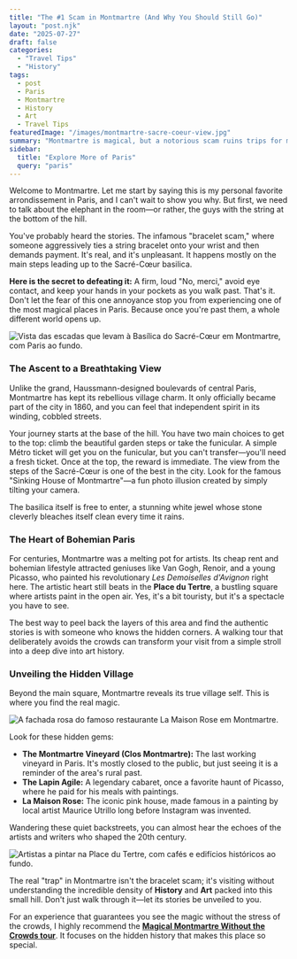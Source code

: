 ```yaml
---
title: "The #1 Scam in Montmartre (And Why You Should Still Go)"
layout: "post.njk"
date: "2025-07-27"
draft: false
categories:
  - "Travel Tips"
  - "History"
tags:
  - post
  - Paris
  - Montmartre
  - History
  - Art
  - Travel Tips
featuredImage: "/images/montmartre-sacre-coeur-view.jpg"
summary: "Montmartre is magical, but a notorious scam ruins trips for many. I'll show you exactly how to avoid it and unlock the true, bohemian soul of this historic Parisian village."
sidebar:
  title: "Explore More of Paris"
  query: "paris"
---
```


Welcome to Montmartre. Let me start by saying this is my personal favorite arrondissement in Paris, and I can't wait to show you why. But first, we need to talk about the elephant in the room—or rather, the guys with the string at the bottom of the hill.

You've probably heard the stories. The infamous "bracelet scam," where someone aggressively ties a string bracelet onto your wrist and then demands payment. It's real, and it's unpleasant. It happens mostly on the main steps leading up to the Sacré-Cœur basilica.

**Here is the secret to defeating it:** A firm, loud "No, merci," avoid eye contact, and keep your hands in your pockets as you walk past. That's it. Don't let the fear of this one annoyance stop you from experiencing one of the most magical places in Paris. Because once you're past them, a whole different world opens up.

![Vista das escadas que levam à Basílica do Sacré-Cœur em Montmartre, com Paris ao fundo.](/images/montmartre-sacre-coeur-steps.jpg)

### The Ascent to a Breathtaking View

Unlike the grand, Haussmann-designed boulevards of central Paris, Montmartre has kept its rebellious village charm. It only officially became part of the city in 1860, and you can feel that independent spirit in its winding, cobbled streets.

Your journey starts at the base of the hill. You have two main choices to get to the top: climb the beautiful garden steps or take the funicular. A simple Métro ticket will get you on the funicular, but you can't transfer—you'll need a fresh ticket. Once at the top, the reward is immediate. The view from the steps of the Sacré-Cœur is one of the best in the city. Look for the famous "Sinking House of Montmartre"—a fun photo illusion created by simply tilting your camera.

The basilica itself is free to enter, a stunning white jewel whose stone cleverly bleaches itself clean every time it rains.

### The Heart of Bohemian Paris

For centuries, Montmartre was a melting pot for artists. Its cheap rent and bohemian lifestyle attracted geniuses like Van Gogh, Renoir, and a young Picasso, who painted his revolutionary *Les Demoiselles d'Avignon* right here. The artistic heart still beats in the **Place du Tertre**, a bustling square where artists paint in the open air. Yes, it's a bit touristy, but it's a spectacle you have to see.

The best way to peel back the layers of this area and find the authentic stories is with someone who knows the hidden corners. A walking tour that deliberately avoids the crowds can transform your visit from a simple stroll into a deep dive into art history.

<div data-gyg-href="https://widget.getyourguide.com/default/availability.frame" data-gyg-tour-id="592477" data-gyg-locale-code="en-US" data-gyg-currency="USD" data-gyg-widget="availability" data-gyg-variant="horizontal" data-gyg-partner-id="PMW7G72"></div>

### Unveiling the Hidden Village

Beyond the main square, Montmartre reveals its true village self. This is where you find the real magic.

![A fachada rosa do famoso restaurante La Maison Rose em Montmartre.](/images/montmartre-maison-rose.jpg)

Look for these hidden gems:
*   **The Montmartre Vineyard (Clos Montmartre):** The last working vineyard in Paris. It's mostly closed to the public, but just seeing it is a reminder of the area's rural past.
*   **The Lapin Agile:** A legendary cabaret, once a favorite haunt of Picasso, where he paid for his meals with paintings.
*   **La Maison Rose:** The iconic pink house, made famous in a painting by local artist Maurice Utrillo long before Instagram was invented.

Wandering these quiet backstreets, you can almost hear the echoes of the artists and writers who shaped the 20th century.

![Artistas a pintar na Place du Tertre, com cafés e edifícios históricos ao fundo.](/images/montmartre-place-du-tertre.jpg)

The real "trap" in Montmartre isn't the bracelet scam; it's visiting without understanding the incredible density of **History** and **Art** packed into this small hill. Don't just walk through it—let its stories be unveiled to you.

For an experience that guarantees you see the magic without the stress of the crowds, I highly recommend the **[Magical Montmartre Without the Crowds tour](https://www.getyourguide.com/paris-l16/paris-magical-montmartre-without-the-crowds-t592477/?partner_id=PMW7G72&cmp=share_to_earn)**. It focuses on the hidden history that makes this place so special.
